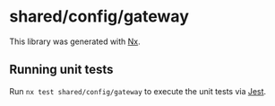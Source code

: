 # shared/config/gateway

This library was generated with [Nx](https://nx.dev).

## Running unit tests

Run `nx test shared/config/gateway` to execute the unit tests via [Jest](https://jestjs.io).
